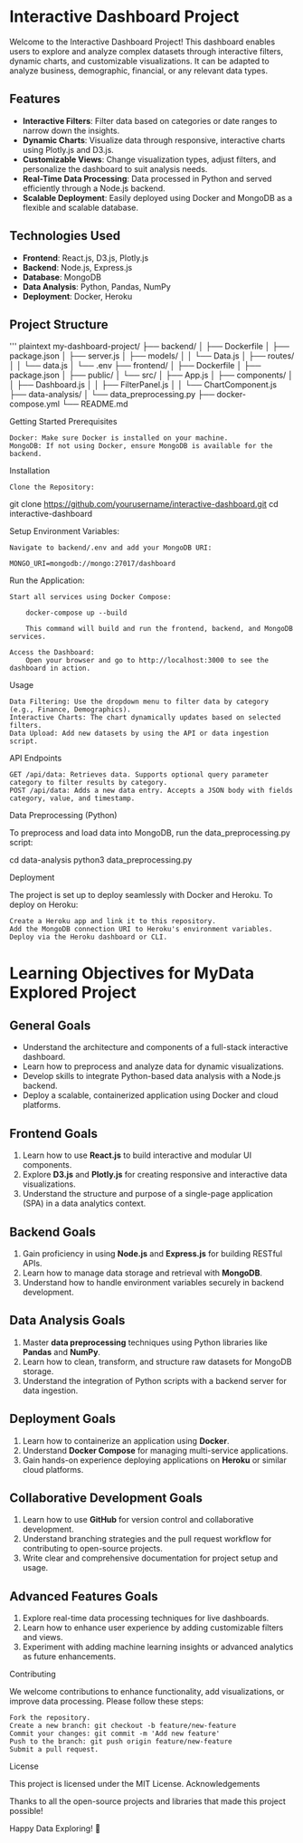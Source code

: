 # Interactive Dashboard Project

Welcome to the Interactive Dashboard Project! This dashboard enables users to explore and analyze complex datasets through interactive filters, dynamic charts, and customizable visualizations. It can be adapted to analyze business, demographic, financial, or any relevant data types.

## Features

- **Interactive Filters**: Filter data based on categories or date ranges to narrow down the insights.
- **Dynamic Charts**: Visualize data through responsive, interactive charts using Plotly.js and D3.js.
- **Customizable Views**: Change visualization types, adjust filters, and personalize the dashboard to suit analysis needs.
- **Real-Time Data Processing**: Data processed in Python and served efficiently through a Node.js backend.
- **Scalable Deployment**: Easily deployed using Docker and MongoDB as a flexible and scalable database.

## Technologies Used

- **Frontend**: React.js, D3.js, Plotly.js
- **Backend**: Node.js, Express.js
- **Database**: MongoDB
- **Data Analysis**: Python, Pandas, NumPy
- **Deployment**: Docker, Heroku

## Project Structure

''' plaintext
my-dashboard-project/
├── backend/
│   ├── Dockerfile
│   ├── package.json
│   ├── server.js
│   ├── models/
│   │   └── Data.js
│   ├── routes/
│   │   └── data.js
│   └── .env
├── frontend/
│   ├── Dockerfile
│   ├── package.json
│   ├── public/
│   └── src/
│       ├── App.js
│       ├── components/
│       │   ├── Dashboard.js
│       │   ├── FilterPanel.js
│       │   └── ChartComponent.js
├── data-analysis/
│   └── data_preprocessing.py
├── docker-compose.yml
└── README.md


Getting Started
Prerequisites

    Docker: Make sure Docker is installed on your machine.
    MongoDB: If not using Docker, ensure MongoDB is available for the backend.

Installation

    Clone the Repository:

git clone https://github.com/yourusername/interactive-dashboard.git
cd interactive-dashboard

Setup Environment Variables:

    Navigate to backend/.env and add your MongoDB URI:

    MONGO_URI=mongodb://mongo:27017/dashboard

Run the Application:

    Start all services using Docker Compose:

        docker-compose up --build

        This command will build and run the frontend, backend, and MongoDB services.

    Access the Dashboard:
        Open your browser and go to http://localhost:3000 to see the dashboard in action.

Usage

    Data Filtering: Use the dropdown menu to filter data by category (e.g., Finance, Demographics).
    Interactive Charts: The chart dynamically updates based on selected filters.
    Data Upload: Add new datasets by using the API or data ingestion script.

API Endpoints

    GET /api/data: Retrieves data. Supports optional query parameter category to filter results by category.
    POST /api/data: Adds a new data entry. Accepts a JSON body with fields category, value, and timestamp.

Data Preprocessing (Python)

To preprocess and load data into MongoDB, run the data_preprocessing.py script:

cd data-analysis
python3 data_preprocessing.py

Deployment

The project is set up to deploy seamlessly with Docker and Heroku. To deploy on Heroku:

    Create a Heroku app and link it to this repository.
    Add the MongoDB connection URI to Heroku's environment variables.
    Deploy via the Heroku dashboard or CLI.


# Learning Objectives for MyData Explored Project

## General Goals
- Understand the architecture and components of a full-stack interactive dashboard.
- Learn how to preprocess and analyze data for dynamic visualizations.
- Develop skills to integrate Python-based data analysis with a Node.js backend.
- Deploy a scalable, containerized application using Docker and cloud platforms.

## Frontend Goals
1. Learn how to use **React.js** to build interactive and modular UI components.
2. Explore **D3.js** and **Plotly.js** for creating responsive and interactive data visualizations.
3. Understand the structure and purpose of a single-page application (SPA) in a data analytics context.

## Backend Goals
1. Gain proficiency in using **Node.js** and **Express.js** for building RESTful APIs.
2. Learn how to manage data storage and retrieval with **MongoDB**.
3. Understand how to handle environment variables securely in backend development.

## Data Analysis Goals
1. Master **data preprocessing** techniques using Python libraries like **Pandas** and **NumPy**.
2. Learn how to clean, transform, and structure raw datasets for MongoDB storage.
3. Understand the integration of Python scripts with a backend server for data ingestion.

## Deployment Goals
1. Learn how to containerize an application using **Docker**.
2. Understand **Docker Compose** for managing multi-service applications.
3. Gain hands-on experience deploying applications on **Heroku** or similar cloud platforms.

## Collaborative Development Goals
1. Learn how to use **GitHub** for version control and collaborative development.
2. Understand branching strategies and the pull request workflow for contributing to open-source projects.
3. Write clear and comprehensive documentation for project setup and usage.

## Advanced Features Goals
1. Explore real-time data processing techniques for live dashboards.
2. Learn how to enhance user experience by adding customizable filters and views.
3. Experiment with adding machine learning insights or advanced analytics as future enhancements.




Contributing

We welcome contributions to enhance functionality, add visualizations, or improve data processing. Please follow these steps:

    Fork the repository.
    Create a new branch: git checkout -b feature/new-feature
    Commit your changes: git commit -m 'Add new feature'
    Push to the branch: git push origin feature/new-feature
    Submit a pull request.

License

This project is licensed under the MIT License.
Acknowledgements

Thanks to all the open-source projects and libraries that made this project possible!

Happy Data Exploring! 🎉
